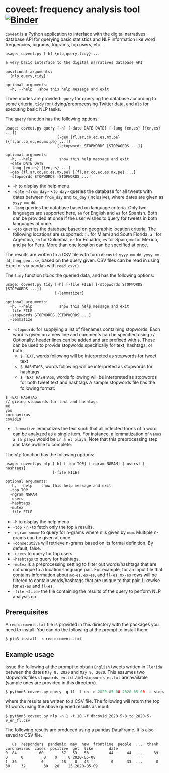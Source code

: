 # coveet: frequency analysis tool [![Binder](https://mybinder.org/badge_logo.svg)](https://mybinder.org/v2/gh/dh-miami/narratives_covid19/master)

`coveet` is a Python application to interface with the digital narratives database
API for querying basic statistics and NLP information like word frequencies, bigrams,
trigrams, top users, etc.

```
usage: coveet.py [-h] {nlp,query,tidy} ...

a very basic interface to the digital narratives database API

positional arguments:
  {nlp,query,tidy}

optional arguments:
  -h, --help   show this help message and exit
```

Three modes are provided: `query` for querying the database according to some criteria, `tidy` for tidying/preprocessing Twitter data, and `nlp` for
executing basic NLP tasks.

The `query` function has the following options:

```
usage: coveet.py query [-h] [-date DATE DATE] [-lang {en,es} [{en,es} ...]]
                       [-geo {fl,ar,co,ec,es,mx,pe} [{fl,ar,co,ec,es,mx,pe} ...]]
                       [-stopwords STOPWORDS [STOPWORDS ...]]

optional arguments:
  -h, --help            show this help message and exit
  -date DATE DATE
  -lang {en,es} [{en,es} ...]
  -geo {fl,ar,co,ec,es,mx,pe} [{fl,ar,co,ec,es,mx,pe} ...]
  -stopwords STOPWORDS [STOPWORDS ...]
```

* `-h` to display the help menu.
* `-date <from_day> <to_day>` queries the database for all tweets with dates between `from_day` and `to_day` (inclusive), where dates are given as `yyyy-mm-dd`.
* `-lang` queries the database based on language criteria. Only two languages are supported here, `en` for English and `es` for Spanish. Both can be provided at once if the user wishes to query for tweets in both languages at once.
* `-geo` queries the database based on geographic location criteria. The following locations are supported: `fl` for Miami and South Florida, `ar` for Argentina, `co` for Columbia, `ec` for Ecuador, `es` for Spain, `mx` for Mexico, and `pe` for Peru. More than one location can be specified at once.

The results are written to a CSV file with form `dhcovid_yyyy-mm-dd_yyyy_mm-dd_lang_geo.csv`, based on the query given. CSV files can be read in using Excel or via pandas with `read_csv()`.

The `tidy` function *tidies* the queried data, and has the following options:

```
usage: coveet.py tidy [-h] [-file FILE] [-stopwords STOPWORDS [STOPWORDS ...]]
                      [-lemmatizer]

optional arguments:
  -h, --help            show this help message and exit
  -file FILE
  -stopwords STOPWORDS [STOPWORDS ...]
  -lemmatize

```

* `-stopwords` for supplying a list of filenames containing stopwords. Each word is given on a new line and comments can be specified using `//`. Optionally,
header lines can be added and are prefixed with `$`. These can be used to provide stopwords specifically for text, hashtags, or both.
  * `$ TEXT`, words following will be interpreted as stopwords for tweet text
  * `$ HASHTAGS`, words following will be interpreted as stopwords for hashtags
  * `$ TEXT HASHTAGS`, words following will be interpreted as stopwords for
     both tweet text and hashtags
A sample stopwords file has the following format:

```
$ TEXT HASHTAG
// giving stopwords for text and hashtags
me
you
coronavirus
covid19
```

* `-lemmatize` lemmatizes the text such that all inflected forms of a word can be analyzed as a single item. For instance, a lemmatization of `vamos a la playa` would be `ir a el playa`. Note that this preprocessing step can take awhile to complete.



The `nlp` function has the following options:

```
usage: coveet.py nlp [-h] [-top TOP] [-ngram NGRAM] [-users] [-hashtags]
                     [-file FILE]

optional arguments:
  -h, --help    show this help message and exit
  -top TOP
  -ngram NGRAM
  -users
  -hashtags
  -mutex
  -file FILE
```

* `-h` to display the help menu.
* `-top <n>` to fetch only the top `n` results.
* `-ngram <num>` to query for n-grams where n is given by `num`. Multiple n-grams can be given at once.
* `-consecutive` will retrieve n-grams based on its formal definition. By default, false.
* `-users` to query for top users.
* `-hashtags` to query for hashtags.
* `-mutex` is a preprocessing setting to filter out words/hashtags that are not unique to a location-language pair. For example, for an input file that contains information about `mx-es`, `es-es`, and `fl-es`, `mx-es` rows will be filtered to contain words/hashtags that are unique to that pair. Likewise for `es-es` and `fl-es`.
* `-file <file>` the file containing the results of the query to perform NLP analysis on.

## Prerequisites

A `requirements.txt` file is provided in this directory with the packages
you need to install. You can do the following at the prompt to install them:

```
$ pip3 install -r requirements.txt
```

## Example usage

Issue the following at the prompt to obtain `English` tweets written in `Florida` between the dates `May 8, 2020` and `May 9, 2020`. This assumes two stopwords files `stopwords_en.txt` and `stopwords_es.txt` are available (sample ones are provided in this directory).

```c
$ python3 coveet.py query -g fl -l en -d 2020-05-08 2020-05-09 -s stopwords_en.txt stopwords_es.txt
```

where the results are written to a CSV file. The following will return the top 10 words using the above queried results as input:

```
$ python3 coveet.py nlp -n 1 -t 10 -f dhcovid_2020-5-8_to_2020-5-9_en_fl.csv
```

The following results are produced using a pandas DataFrame. It is also saved to CSV file.

```
   us  responders  pandemic  may  new  frontline  people  ...  thank  coronavirus  cases  positive  get  like       date
0  84          60        57   53   53         44      44  ...     39            0      0         0    0     0 2020-05-08
1  36           0        28    0   43          0      33  ...      0           38     32        30   28    25 2020-05-09
```

